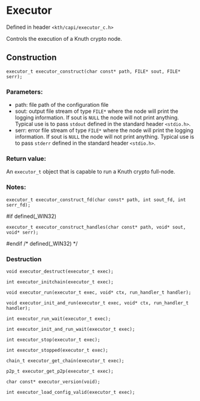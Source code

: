 # Executor

Defined in header `<kth/capi/executor_c.h>`

Controls the execution of a Knuth crypto node.

## Construction

`executor_t executor_construct(char const* path, FILE* sout, FILE* serr);`

### Parameters:
- path: file path of the configuration file
- sout: output file stream of type `FILE*` where the node will print the logging information.
If sout is `NULL` the node will not print anything.
Typical use is to pass `stdout` defined in the standard header `<stdio.h>`.
- serr: error file stream of type `FILE*` where the node will print the logging information.
If sout is `NULL` the node will not print anything.
Typical use is to pass `stderr` defined in the standard header `<stdio.h>`.

### Return value:

An `executor_t` object that is capable to run a Knuth crypto full-node.

### Notes:



`executor_t executor_construct_fd(char const* path, int sout_fd, int serr_fd);`


#if defined(_WIN32)

`executor_t executor_construct_handles(char const* path, void* sout, void* serr);`

#endif /* defined(_WIN32) */

### Destruction
`void executor_destruct(executor_t exec);`

`int executor_initchain(executor_t exec);`


`void executor_run(executor_t exec, void* ctx, run_handler_t handler);`


`void executor_init_and_run(executor_t exec, void* ctx, run_handler_t handler);`


`int executor_run_wait(executor_t exec);`


`int executor_init_and_run_wait(executor_t exec);`

`int executor_stop(executor_t exec);`

`int executor_stopped(executor_t exec);`

`chain_t executor_get_chain(executor_t exec);`

`p2p_t executor_get_p2p(executor_t exec);`

`char const* executor_version(void);`

`int executor_load_config_valid(executor_t exec);`
